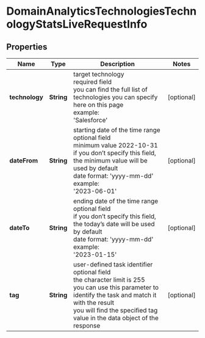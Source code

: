 # DomainAnalyticsTechnologiesTechnologyStatsLiveRequestInfo


## Properties

| Name | Type | Description | Notes |
|------------ | ------------- | ------------- | -------------|
**technology** | **String** | target technology<br>required field<br>you can find the full list of technologies you can specify here on this page<br>example:<br>'Salesforce' |[optional]|
**dateFrom** | **String** | starting date of the time range<br>optional field<br>minimum value 2022-10-31<br>if you don’t specify this field, the minimum value will be used by default<br>date format: 'yyyy-mm-dd'<br>example:<br>'2023-06-01' |[optional]|
**dateTo** | **String** | ending date of the time range<br>optional field<br>if you don’t specify this field, the today’s date will be used by default<br>date format: 'yyyy-mm-dd'<br>example:<br>'2023-01-15' |[optional]|
**tag** | **String** | user-defined task identifier<br>optional field<br>the character limit is 255<br>you can use this parameter to identify the task and match it with the result<br>you will find the specified tag value in the data object of the response |[optional]|